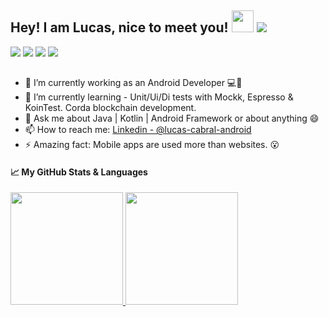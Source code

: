 ## Hey! I am Lucas, nice to meet you! <img src="https://c.tenor.com/Wx9IEmZZXSoAAAAj/hi.gif" width="35px" height="35px"> ![](https://visitor-badge.glitch.me/badge?page_id=LucasCabralDevv.LucasCabralDevv)
<div>
  <a href="https://www.youtube.com/channel/UCcmhAGyEulxrazYSZzTN60Q" target="_blank"><img src="https://img.shields.io/badge/YouTube-FF0000?style=for-the-badge&logo=youtube&logoColor=white" target="_blank"></a>
  <a href="https://www.instagram.com/lucas_cabral100/" target="_blank"><img src="https://img.shields.io/badge/-Instagram-%23E4405F?style=for-the-badge&logo=instagram&logoColor=white" target="_blank"></a>
  <a href="https://www.linkedin.com/in/lucas-cabral-android/" target="_blank"><img src="https://img.shields.io/badge/-LinkedIn-%230077B5?style=for-the-badge&logo=linkedin&logoColor=white" target="_blank"></a>
 <a href="https://open.spotify.com/user/m53jlw64ysng38bldm8oxeqjm" target="_blank"><img src="https://img.shields.io/badge/Spotify-000000?style=for-the-badge&logo=spotify&logoColor=white" target="_blank"></a>
</div> 

  ##  
- 🔭 I’m currently working as an Android Developer 💻📱
- 🌱 I’m currently learning - Unit/Ui/Di tests with Mockk, Espresso & KoinTest. Corda blockchain development.
- 💬 Ask me about Java | Kotlin | Android Framework or about anything 😄
- 📫 How to reach me: [Linkedin - @lucas-cabral-android](https://www.linkedin.com/in/lucas-cabral-android/)
- ⚡ Amazing fact: Mobile apps are used more than websites. 😮

#### 📈 My GitHub Stats & Languages
 <div>
  <a href="https://github.com/LucasCabralDevv">
  <img height="180em" src="https://github-readme-stats.vercel.app/api?username=LucasCabralDevv&show_icons=true&theme=gotham"/>
  <img height="180em" src="https://github-readme-stats.vercel.app/api/top-langs/?username=LucasCabralDevv&theme=gotham"/>
</div>
